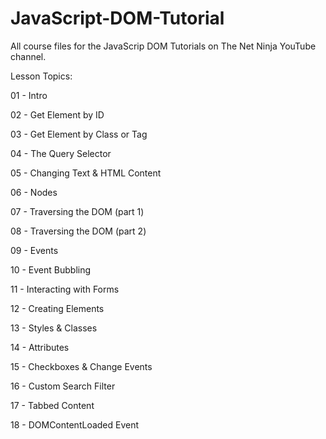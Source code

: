 # JavaScript-DOM-Tutorial
All course files for the JavaScrip DOM Tutorials on The Net Ninja YouTube channel.

Lesson Topics:

01 - Intro

02 - Get Element by ID

03 - Get Element by Class or Tag

04 - The Query Selector

05 - Changing Text & HTML Content

06 - Nodes

07 - Traversing the DOM (part 1)

08 - Traversing the DOM (part 2)

09 - Events

10 - Event Bubbling

11 - Interacting with Forms

12 - Creating Elements

13 - Styles & Classes

14 - Attributes

15 - Checkboxes & Change Events

16 - Custom Search Filter

17 - Tabbed Content

18 - DOMContentLoaded Event